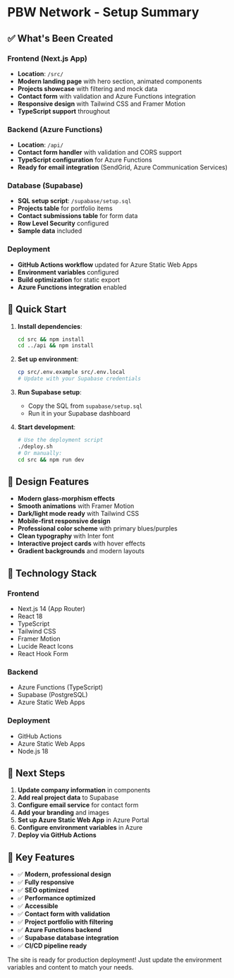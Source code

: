 # PBW Network - Setup Summary

## ✅ What's Been Created

### Frontend (Next.js App)
- **Location**: `/src/`
- **Modern landing page** with hero section, animated components
- **Projects showcase** with filtering and mock data
- **Contact form** with validation and Azure Functions integration
- **Responsive design** with Tailwind CSS and Framer Motion
- **TypeScript support** throughout

### Backend (Azure Functions)
- **Location**: `/api/`
- **Contact form handler** with validation and CORS support
- **TypeScript configuration** for Azure Functions
- **Ready for email integration** (SendGrid, Azure Communication Services)

### Database (Supabase)
- **SQL setup script**: `/supabase/setup.sql`
- **Projects table** for portfolio items
- **Contact submissions table** for form data
- **Row Level Security** configured
- **Sample data** included

### Deployment
- **GitHub Actions workflow** updated for Azure Static Web Apps
- **Environment variables** configured
- **Build optimization** for static export
- **Azure Functions integration** enabled

## 🚀 Quick Start

1. **Install dependencies**:
   ```bash
   cd src && npm install
   cd ../api && npm install
   ```

2. **Set up environment**:
   ```bash
   cp src/.env.example src/.env.local
   # Update with your Supabase credentials
   ```

3. **Run Supabase setup**:
   - Copy the SQL from `supabase/setup.sql`
   - Run it in your Supabase dashboard

4. **Start development**:
   ```bash
   # Use the deployment script
   ./deploy.sh
   # Or manually:
   cd src && npm run dev
   ```

## 🎨 Design Features

- **Modern glass-morphism effects**
- **Smooth animations** with Framer Motion
- **Dark/light mode ready** with Tailwind CSS
- **Mobile-first responsive design**
- **Professional color scheme** with primary blues/purples
- **Clean typography** with Inter font
- **Interactive project cards** with hover effects
- **Gradient backgrounds** and modern layouts

## 🔧 Technology Stack

### Frontend
- Next.js 14 (App Router)
- React 18
- TypeScript
- Tailwind CSS
- Framer Motion
- Lucide React Icons
- React Hook Form

### Backend
- Azure Functions (TypeScript)
- Supabase (PostgreSQL)
- Azure Static Web Apps

### Deployment
- GitHub Actions
- Azure Static Web Apps
- Node.js 18

## 📝 Next Steps

1. **Update company information** in components
2. **Add real project data** to Supabase
3. **Configure email service** for contact form
4. **Add your branding** and images
5. **Set up Azure Static Web App** in Azure Portal
6. **Configure environment variables** in Azure
7. **Deploy via GitHub Actions**

## 🌟 Key Features

- ✅ **Modern, professional design**
- ✅ **Fully responsive**
- ✅ **SEO optimized**
- ✅ **Performance optimized**
- ✅ **Accessible**
- ✅ **Contact form with validation**
- ✅ **Project portfolio with filtering**
- ✅ **Azure Functions backend**
- ✅ **Supabase database integration**
- ✅ **CI/CD pipeline ready**

The site is ready for production deployment! Just update the environment variables and content to match your needs.
